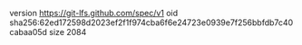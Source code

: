 version https://git-lfs.github.com/spec/v1
oid sha256:62ed172598d2023ef2f1f974cba6f6e24723e0939e7f256bbfdb7c40cabaa05d
size 2084
